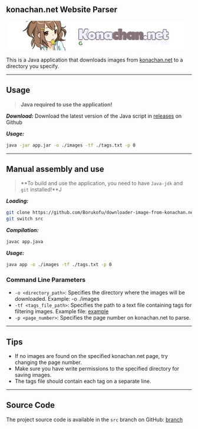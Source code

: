 ## konachan.net Website Parser

![Preview site](./docs/data/header.png)

This is a Java application that downloads images from [konachan.net](https://konachan.net) to a directory you specify.

___

## Usage

> **Java required to use the application!**

***Download:***
Download the latest version of the Java script in [releases](https://github.com/Borukofu/downloader-image-from-konachan.net/releases) on Github

***Usage:***

```bash
java -jar app.jar -o ./images -tf ./tags.txt -p 0
```

___

## Manual assembly and use

> **To build and use the application, you need to have `Java-jdk` and `git` installed!**J

***Loading:***

```bash
git clone https://github.com/Borukofu/downloader-image-from-konachan.net
git switch src
```

***Compilation:***

```bash
javac app.java
```

***Usage:***

```bash
java app -o ./images -tf ./tags.txt -p 0
```

### Command Line Parameters

* `-o <directory_path>`: Specifies the directory where the images will be downloaded. Example: -o ./images
* `-tf <tags_file_path>`: Specifies the path to a text file containing tags for filtering images. Example file: [example](./data/example_tag.txt)
* `-p <page_number>`: Specifies the page number on konachan.net to parse.

___

## Tips

* If no images are found on the specified konachan.net page, try changing the page number.
* Make sure you have write permissions to the specified directory for saving images.
* The tags file should contain each tag on a separate line.

___

## Source Code

The project source code is available in the `src` branch on GitHub: [branch](https://github.com/Borukofu/downloader-image-from-konachan.net/tree/src)